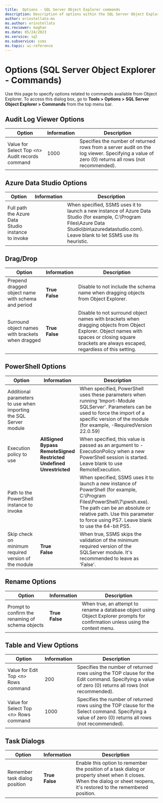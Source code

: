```yaml
---
title:  Options - SQL Server Object Explorer commands
description: Description of options within the SQL Server Object Explorer - Commands window.
author: erinstellato-ms
ms.author: erinstellato
ms.reviewer: maghan
ms.date: 05/24/2023
ms.service: sql
ms.subservice: ssms
ms.topic: ui-reference
---
```


# Options (SQL Server Object Explorer - Commands)

Use this page to specify options related to commands available from Object Explorer. To access this dialog box, go to **Tools > Options > SQL Server Object Explorer > Commands** from the top menu bar.

## Audit Log Viewer Options

| Option | Information | Description |
|--------|-------------|-------------|
| Value for Select Top <n\> Audit records command | 1000 | Specifies the number of returned rows from a server audit on the log viewer.  Specifying a value of zero (0) returns all rows (not recommended). |

## Azure Data Studio Options

| Option | Information | Description |
|--------|-------------|-------------|
| Full path the Azure Data Studio instance to invoke | | When specified, SSMS uses it to launch a new instance of Azure Data Studio (for example, C:\Program Files\Azure Data Studio\bin\azuredatastudio.com).  Leave blank to let SSMS use its heuristic. |

## Drag/Drop

| Option | Information | Description |
|--------|-------------|-------------|
| Prepend dragged object name with schema and period | **True** <br> **False** | Disable to not include the schema name when dragging objects from Object Explorer. |
| Surround object names with brackets when dragged | **True** <br> **False** | Disable to not surround object names with brackets when dragging objects from Object Explorer. Object names with spaces or closing square brackets are always escaped, regardless of this setting. |

## PowerShell Options

| Option | Information | Description |
|--------|-------------|-------------|
| Additional parameters to use when importing the SQL Server module | | When specified, PowerShell uses these parameters when running 'Import-Module SQLServer'.  Parameters can be used to force the import of a specific version of the module (for example, -RequiredVersion 22.0.59) |
| Execution policy to use | **AllSigned** <br> **Bypass** <br> **RemoteSigned** <br> **Restricted** <br> **Undefined** <br> **Unrestricted** | When specified, this value is passed as an argument to -ExecutionPolicy when a new PowerShell session is started.  Leave blank to use RemoteExecution. |
| Path to the PowerShell instance to invoke | | When specified, SSMS uses it to launch a new instance of PowerShell (for example, C:\Program Files\PowerShell\7\pwsh.exe).  The path can be an absolute or relative path.  Use this parameter to force using PS7.  Leave blank to use the 64-bit PS5. |
| Skip check on minimum required version of the module | **True** <br> **False** | When true, SSMS skips the validation of the minimum required version of the SQLServer module. It's recommended to leave as 'False'. |

## Rename Options

| Option | Information | Description |
|--------|-------------|-------------|
| Prompt to confirm the renaming of schema objects | **True** <br> **False** | When true, an attempt to rename a database object using Object Explorer prompts for confirmation unless using the context menu. |

## Table and View Options

| Option | Information | Description |
|--------|-------------|-------------|
| Value for Edit Top <n\> Rows command | 200 | Specifies the number of returned rows using the TOP clause for the Edit command.  Specifying a value of zero (0) returns all rows (not recommended). |
| Value for Select Top <n\> Rows command | 1000 | Specifies the number of returned rows using the TOP clause for the Select command.  Specifying a value of zero (0) returns all rows (not recommended). |

## Task Dialogs

| Option | Information | Description |
|--------|-------------|-------------|
| Remember task dialog position | **True** <br> **False** | Enable this option to remember the position of a task dialog or property sheet when it closes.  When the dialog or sheet reopens, it's restored to the remembered position. |